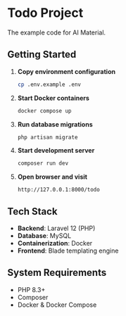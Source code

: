 # Todo Project

The example code for AI Material.

## Getting Started

1. **Copy environment configuration**
   ```bash
   cp .env.example .env
   ```

2. **Start Docker containers**
   ```bash
   docker compose up
   ```

3. **Run database migrations**
   ```bash
   php artisan migrate
   ```

4. **Start development server**
   ```bash
   composer run dev
   ```

5. **Open browser and visit**
   ```
   http://127.0.0.1:8000/todo
   ```

## Tech Stack

- **Backend**: Laravel 12 (PHP)
- **Database**: MySQL
- **Containerization**: Docker
- **Frontend**: Blade templating engine

## System Requirements

- PHP 8.3+
- Composer
- Docker & Docker Compose
